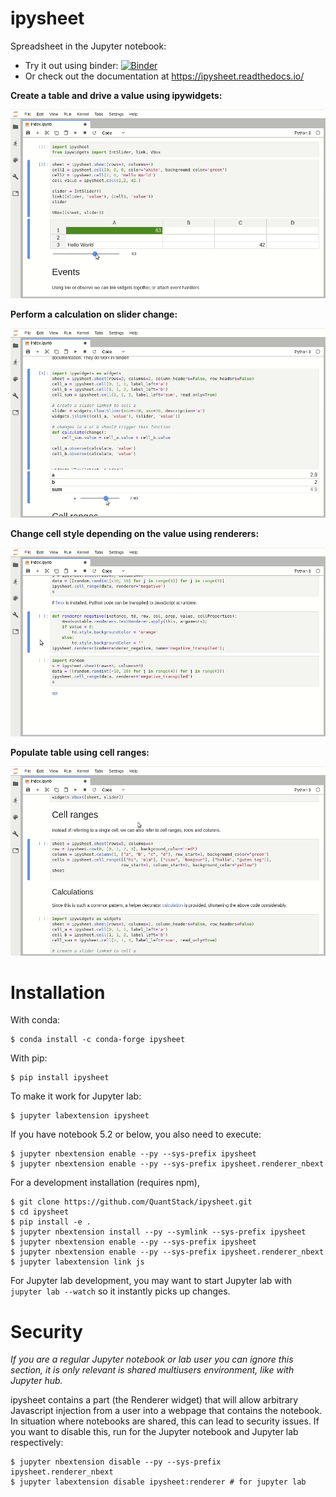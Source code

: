 # ipysheet

Spreadsheet in the Jupyter notebook:

   * Try it out using binder: [![Binder](https://mybinder.org/badge.svg)](https://mybinder.org/v2/gh/QuantStack/ipysheet/master?filepath=docs%2Fsource%2Findex.ipynb)
   * Or check out the documentation at https://ipysheet.readthedocs.io/


**Create a table and drive a value using ipywidgets:**

![Slider Screencast](docs/source/ipysheet_slider.gif)

**Perform a calculation on slider change:**

![Slider Calculation Screencast](docs/source/ipysheet_slider_calculation.gif)

**Change cell style depending on the value using renderers:**

![Cell Style Screencast](docs/source/ipysheet_renderer.gif)

**Populate table using cell ranges:**

![Cell Ranges Screencast](docs/source/ipysheet_cell_range.gif)

# Installation

With conda:

```
$ conda install -c conda-forge ipysheet
```

With pip:

```
$ pip install ipysheet
```

To make it work for Jupyter lab:
```
$ jupyter labextension ipysheet
```

If you have notebook 5.2 or below, you also need to execute:
```
$ jupyter nbextension enable --py --sys-prefix ipysheet
$ jupyter nbextension enable --py --sys-prefix ipysheet.renderer_nbext
```


For a development installation (requires npm),

```
$ git clone https://github.com/QuantStack/ipysheet.git
$ cd ipysheet
$ pip install -e .
$ jupyter nbextension install --py --symlink --sys-prefix ipysheet
$ jupyter nbextension enable --py --sys-prefix ipysheet
$ jupyter nbextension enable --py --sys-prefix ipysheet.renderer_nbext
$ jupyter labextension link js
```

For Jupyter lab development, you may want to start Jupyter lab with `jupyter lab --watch` so it instantly picks up changes.

# Security

*If you are a regular Jupyter notebook or lab user you can ignore this section, it is only relevant is shared multiusers environment, like with Jupyter hub.*

ipysheet contains a part (the Renderer widget) that will allow arbitrary Javascript injection from a user into a webpage that contains the notebook. In situation where notebooks are shared, this can lead to security issues. If you want to disable this, run for the Jupyter notebook and Jupyter lab respectively:

```
$ jupyter nbextension disable --py --sys-prefix ipysheet.renderer_nbext
$ jupyter labextension disable ipysheet:renderer # for jupyter lab
```
